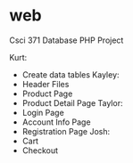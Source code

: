 web
===

Csci 371 Database PHP Project

Kurt:
- Create data tables
Kayley:
- Header Files
- Product Page
- Product Detail Page
Taylor:
- Login Page
- Account Info Page
- Registration Page
Josh:
- Cart
- Checkout
